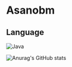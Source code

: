 # Asanobm

## Language

![Java](https://img.shields.io/badge/Java-007396.svg?&style=for-the-badge&logo=Java&logoColor=white)


![Anurag's GitHub stats](https://github-readme-stats.vercel.app/api?username=asanobm&count_private=true)